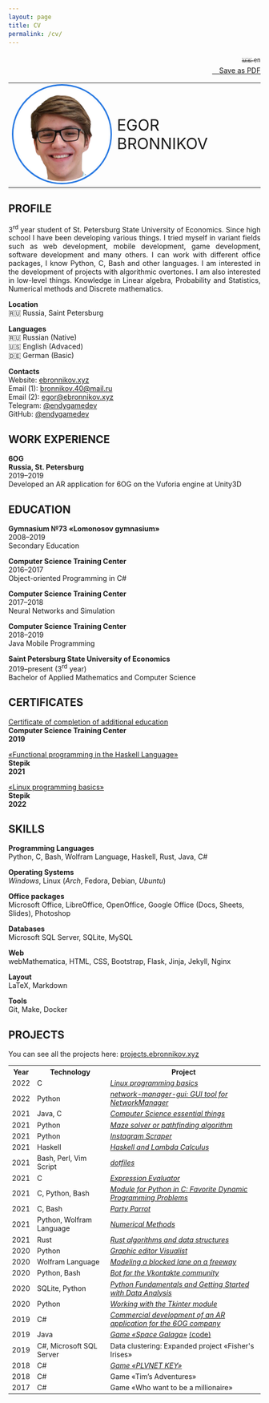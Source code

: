 ```yaml
---
layout: page
title: CV 
permalink: /cv/
---
```



<p align="right">
<a class="page-link" href="/cv/ru.html"><sub>🇺🇸 en</sub></a><br>
<a href="/assets/cv_en.pdf" download="bronnikov_cv_en.pdf"><i class="fa-light fa-download" style="font-size: 20px"></i>&emsp;Save as PDF</a>
</p>

<p align="left">
    <table style="border-collapse:collapse; border:none;"><tr style="border:none;"><td width="40%" style="border:none;"><img src="/assets/avatar.png" width="250px" style="border: 3px solid #2a7ae2; border-radius: 1000px; padding: 3px;"></td><td style="font-size:220%; border:none;" width="60%">EGOR BRONNIKOV</td></tr></table>
</p>

<h2>PROFILE</h2>
<p align="justify">
3<sup>rd</sup> year student of St. Petersburg State University of Economics. Since high school I have been developing various things. I tried myself in variant fields such as web development, mobile development, game development, software development and many others. I can work with different office packages, I know Python, C, Bash and other languages. I am interested in the development of projects with algorithmic overtones. I am also interested in low-level things. Knowledge in Linear algebra, Probability and Statistics, Numerical methods and Discrete mathematics.
</p>
<p>
    <b>Location</b><br>
    🇷🇺 Russia, Saint Petersburg
</p>
<p>
    <b>Languages</b><br>
    🇷🇺 Russian (Native)<br>
    🇺🇸 English (Advaced)<br>
    🇩🇪 German (Basic)<br>
</p>
<p>
    <b>Contacts</b><br>
    Website: <a href="https://ebronnikov.xyz/" target="blank_">ebronnikov.xyz</a><br>
    Email (1): <a href="mailto:bronnikov.40@mail.ru" target="blank_">bronnikov.40@mail.ru</a><br>
    Email (2): <a href="mailto:egor@ebronnikov.xyz" target="blank_">egor@ebronnikov.xyz</a><br>
    Telegram: <a href="https://t.me/endygamedev" target="blank_">@endygamedev</a><br>
    GitHub: <a href="https://github.com/endygamedev" target="blank_">@endygamedev</a>
</p>


<h2>WORK EXPERIENCE</h2>
<p>
    <b>6OG</b><br>
    <b>Russia, St. Petersburg</b><br>
    2019–2019<br>
    Developed an AR application for 6OG on the Vuforia engine at Unity3D
</p>

<h2>EDUCATION</h2>
<p>
    <b>Gymnasium №73 «Lomonosov gymnasium»</b><br>
    2008–2019<br>
    Secondary Education
</p>
<p>
    <b>Computer Science Training Center</b><br>
    2016–2017<br>
    Object-oriented Programming in C#
</p>
<p>
    <b>Computer Science Training Center</b><br>
    2017–2018<br>
    Neural Networks and Simulation
</p>
<p>
    <b>Computer Science Training Center</b><br>
    2018–2019<br>
    Java Mobile Programming
</p>
<p>
    <b>Saint Petersburg State University of Economics</b><br>
    2019–present (3<sup>rd</sup> year)<br>
    Bachelor of Applied Mathematics and Computer Science
</p>


<h2>CERTIFICATES</h2>
<p>
    <a href="/assets/certificate.pdf" target="blank_">Certificate of completion of additional education</a><br>
    <b>Computer Science Training Center</b><br>
    <b>2019</b>
</p>
<p>
    <a href="https://stepik.org/cert/1062738" target="blank_">«Functional programming in the Haskell Language»</a><br>
    <b>Stepik</b><br>
    <b>2021</b>
</p>
<p>
    <a href=" https://stepik.org/cert/1454725" target="blank_">«Linux programming basics»</a><br>
    <b>Stepik</b><br>
    <b>2022</b>
</p>

<h2>SKILLS</h2>
<p>
    <b>Programming Languages</b><br>
    Python, C, Bash, Wolfram Language, Haskell, Rust, Java, C#
</p>
<p>
    <b>Operating Systems</b><br>
    <i>Windows</i>, Linux (<i>Arch</i>, Fedora, Debian, <i>Ubuntu</i>)
</p>
<p>
    <b>Office packages</b><br>
    Microsoft Office, LibreOffice, OpenOffice, Google Office (Docs, Sheets, Slides), Photoshop
</p>
<p>
    <b>Databases</b><br>
    Microsoft SQL Server, SQLite, MySQL
</p>
<p>
    <b>Web</b><br>
    webMathematica, HTML, CSS, Bootstrap, Flask, Jinja, Jekyll, Nginx
</p>
<p>
    <b>Layout</b><br>
    LaTeX, Markdown
</p>
<p>
    <b>Tools</b><br>
    Git, Make, Docker
</p>

<h2>PROJECTS</h2>
You can see all the projects here: <a href="https://projects.ebronnikov.xyz/" target="_blank">projects.ebronnikov.xyz</a>
<table>
<tr>
<th>Year</th>
<th>Technology</th>
<th>Project</th>
<tr>
<td>2022</td>
<td>C</td>
<td><a href="https://github.com/endygamedev/linux-programming" target="_blank"><em>Linux programming basics</em></a></td>
</tr>
<tr>
<td>2022</td>
<td>Python</td>
<td><a href="https://github.com/endygamedev/network-manager-gui" target="_blank"><em>network-manager-gui: GUI tool for NetworkManager</em></a></td>
</tr>
<tr>
<td>2021</td>
<td>Java, C</td>
<td><a href="https://github.com/endygamedev/cs-essentials" target="_blank"><em>Computer Science essential things</em></a></td>
</tr>
<tr>
<td>2021</td>
<td>Python</td>
<td><a href="https://github.com/endygamedev/maze" target="_blank"><em>Maze solver or pathfinding algorithm</em></a></td>
</tr>
<tr>
<td>2021</td>
<td>Python</td>
<td><a href="https://github.com/endygamedev/instagram-scraper" target="_blank"><em>Instagram Scraper</em></a></td>
</tr>
<tr>
<td>2021</td>
<td>Haskell</td>
<td><a href="https://github.com/endygamedev/learn-haskell" target="_blank"><em>Haskell and Lambda Calculus</em></a></td>
</tr>
<tr>
<td>2021</td>
<td>Bash, Perl, Vim Script</td>
<td><a href="https://github.com/endygamedev/dotfiles" target="_blank"><em>dotfiles</em></a></td>
</tr>
<tr>
<td>2021</td>
<td>C</td>
<td><a href="https://github.com/endygamedev/expression-evaluator" target="_blank"><em>Expression Evaluator</em></a></td>
</tr>
<tr>
<td>2021</td>
<td>C, Python, Bash</td>
<td><a href="https://github.com/endygamedev/dynamic-programming/" target="_blank"><em>Module for Python in C: Favorite Dynamic Programming Problems</em></a></td>
</tr>
<tr>
<td>2021</td>
<td>C, Bash</td>
<td><a href="https://endygamedev.github.io/party-parrot/" target="_blank"><em>Party Parrot</em></a></td>
</tr>
<td>2021</td>
<td>Python, Wolfram Language</td>
<td><a href="https://github.com/endygamedev/numerical_methods" target="_blank"><em>Numerical Methods</em></a></td>
</tr>
<tr>
<td>2021</td>
<td>Rust</td>
<td><a href="https://github.com/endygamedev/rust_algorithms" target="_blank"><em>Rust algorithms and data structures </em></a></td>
</tr>
<tr>
<td>2020</td>
<td>Python</td>
<td><a href="https://github.com/AM-DreamTeam/graphic_editor" target="_blank"><em>Graphic editor Visualist</em></a></td>
</tr>
<tr>
<td>2020</td>
<td>Wolfram Language</td>
<td><a href="https://github.com/endygamedev/MathematicaProjects/tree/master/%D0%91%D1%80%D0%BE%D0%BD%D0%BD%D0%B8%D0%BA%D0%BE%D0%B2%20%D0%95%D0%B3%D0%BE%D1%80%20%D0%9F%D0%9C-1901%20%D0%9A%D1%83%D1%80%D1%81%D0%BE%D0%B2%D0%B0%D1%8F%20%D1%80%D0%B0%D0%B1%D0%BE%D1%82%D0%B0" target="_blank"><em>Modeling a blocked lane on a freeway</em></a></td>
</tr>
<tr>
<td>2020</td>
<td>Python, Bash</td>
<td><a href="https://github.com/endygamedev/vk_bot" target="_blank"><em>Bot for the Vkontakte community</em></a></td>
</tr>
<tr>
<td>2020</td>
<td>SQLite, Python</td>
<td><a href="https://github.com/endygamedev/python_projects_2sem" target="_blank"><em>Python Fundamentals and Getting Started with Data Analysis</em></a></td>
</tr>
<tr>
<td>2020</td>
<td>Python</td>
<td><a href="https://github.com/endygamedev/Tkinter-Python" target="_blank"><em>Working with the Tkinter module</em></a></td>
</tr>
<tr>
<td>2019</td>
<td>C#</td>
<td><a href="https://6og.ooo/" target="_blank"><em>Commercial development of an AR application for the 6OG company</em></a></td>
</tr>
<tr>
<td>2019</td>
<td>Java</td>
<td><a href="https://endygamedev.itch.io/galaga" target="_blank"><em>Game «Space Galaga»</em></a> <a href="https://github.com/endygamedev/Space_Galaga" target="_blank">(code)</a></td>
</tr>
<tr>
<td>2019</td>
<td>C#, Microsoft SQL Server</td>
<td>Data clustering: Expanded project «Fisher's Irises»</td>
</tr>
<tr>
<td>2018</td>
<td>C#</td>
<td><a href="https://endygamedev.itch.io/plvnetkey" target="_blank"><em>Game «PLVNET KEY»</em></a></td>
</tr>
<tr>
<td>2018</td>
<td>C#</td>
<td>Game «Tim&rsquo;s Adventures»</td>
</tr>
<tr>
<td>2017</td>
<td>C#</td>
<td>Game «Who want to be a millionaire»</td>
</tr>
</table>